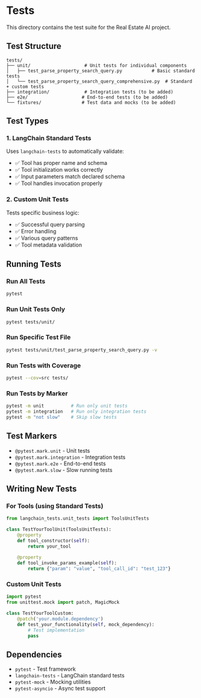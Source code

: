 # Tests

This directory contains the test suite for the Real Estate AI project.

## Test Structure

```
tests/
├── unit/                    # Unit tests for individual components
│   ├── test_parse_property_search_query.py           # Basic standard tests
│   └── test_parse_property_search_query_comprehensive.py  # Standard + custom tests
├── integration/             # Integration tests (to be added)
├── e2e/                    # End-to-end tests (to be added)
└── fixtures/               # Test data and mocks (to be added)
```

## Test Types

### 1. LangChain Standard Tests
Uses `langchain-tests` to automatically validate:
- ✅ Tool has proper name and schema
- ✅ Tool initialization works correctly  
- ✅ Input parameters match declared schema
- ✅ Tool handles invocation properly

### 2. Custom Unit Tests
Tests specific business logic:
- ✅ Successful query parsing
- ✅ Error handling
- ✅ Various query patterns
- ✅ Tool metadata validation

## Running Tests

### Run All Tests
```bash
pytest
```

### Run Unit Tests Only
```bash
pytest tests/unit/
```

### Run Specific Test File
```bash
pytest tests/unit/test_parse_property_search_query.py -v
```

### Run Tests with Coverage
```bash
pytest --cov=src tests/
```

### Run Tests by Marker
```bash
pytest -m unit          # Run only unit tests
pytest -m integration   # Run only integration tests
pytest -m "not slow"    # Skip slow tests
```

## Test Markers

- `@pytest.mark.unit` - Unit tests
- `@pytest.mark.integration` - Integration tests  
- `@pytest.mark.e2e` - End-to-end tests
- `@pytest.mark.slow` - Slow running tests

## Writing New Tests

### For Tools (using Standard Tests)
```python
from langchain_tests.unit_tests import ToolsUnitTests

class TestYourToolUnit(ToolsUnitTests):
    @property
    def tool_constructor(self):
        return your_tool
    
    @property
    def tool_invoke_params_example(self):
        return {"param": "value", "tool_call_id": "test_123"}
```

### Custom Unit Tests
```python
import pytest
from unittest.mock import patch, MagicMock

class TestYourToolCustom:
    @patch('your.module.dependency')
    def test_your_functionality(self, mock_dependency):
        # Test implementation
        pass
```

## Dependencies

- `pytest` - Test framework
- `langchain-tests` - LangChain standard tests
- `pytest-mock` - Mocking utilities
- `pytest-asyncio` - Async test support
